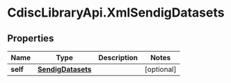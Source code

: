 # CdiscLibraryApi.XmlSendigDatasets

## Properties

Name | Type | Description | Notes
------------ | ------------- | ------------- | -------------
**self** | [**SendigDatasets**](SendigDatasets.md) |  | [optional] 


